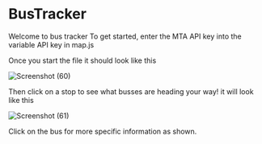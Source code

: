# BusTracker

Welcome to bus tracker 
To get started, enter the  MTA API key into the  variable API key in map.js

Once you start the file it should look like this 

![Screenshot (60)](https://github.com/haroon-shaikh/BusTracker/assets/30386651/d24995a7-c5f8-4520-8bb3-e95bae9e4ea9)


Then click on a stop to see what busses are heading your way! it will look like this 

![Screenshot (61)](https://github.com/haroon-shaikh/BusTracker/assets/30386651/38e8bda8-ccea-4bfb-ba4a-32ffe04e84c6)

Click on the bus for more specific information as shown.
